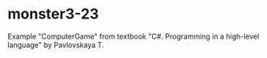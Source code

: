 # monster3-23
Example "ComputerGame" from textbook "C#. Programming in a high-level language" by Pavlovskaya T. 
